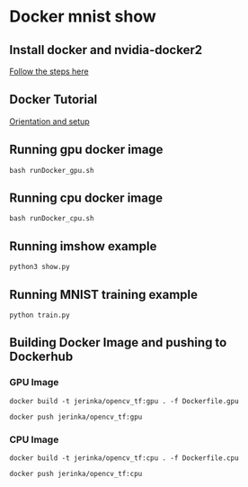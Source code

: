 # Docker mnist show

## Install docker and nvidia-docker2

[Follow the steps here](https://cnvrg.io/how-to-setup-docker-and-nvidia-docker-2-0-on-ubuntu-18-04/)

## Docker Tutorial

[Orientation and setup](https://docs.docker.com/get-started/)


## Running gpu docker image

```
bash runDocker_gpu.sh
```
 
## Running cpu docker image

```
bash runDocker_cpu.sh
```
 
 
## Running imshow example 

```
python3 show.py
```

## Running MNIST training example

```
python train.py
```



## Building Docker Image and pushing to Dockerhub

### GPU Image


```
docker build -t jerinka/opencv_tf:gpu . -f Dockerfile.gpu
```
```
docker push jerinka/opencv_tf:gpu
```
### CPU Image
```
docker build -t jerinka/opencv_tf:cpu . -f Dockerfile.cpu
```
```
docker push jerinka/opencv_tf:cpu
```

